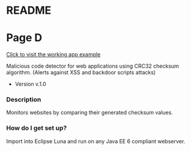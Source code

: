 # README #

# Page D #

[Click to visit the working app example](http://209.222.30.153:8080/MaliciousCodeDetector/)

Malicious code detector for web applications using CRC32 checksum algorithm. (Alerts against XSS and backdoor scripts attacks)
* Version
v.1.0

### Description ###
Monitors websites by comparing their generated checksum values.

### How do I get set up? ###
Import into Eclipse Luna and run on any Java EE 6 compliant webserver.